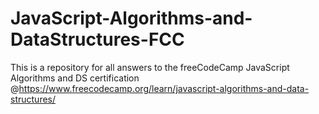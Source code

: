 # JavaScript-Algorithms-and-DataStructures-FCC

This is a repository for all answers to the freeCodeCamp JavaScript Algorithms and DS certification 
@https://www.freecodecamp.org/learn/javascript-algorithms-and-data-structures/
